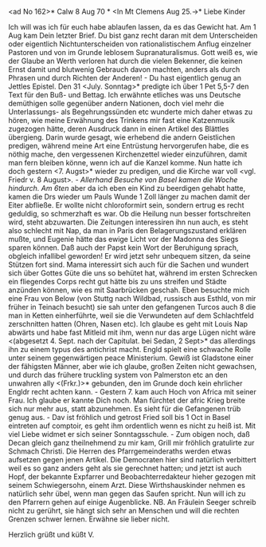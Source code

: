 <ad No 162>* Calw 8 Aug 70 <Montag>*
 <In Mt Clemens Aug 25.->*
Liebe Kinder

Ich will was ich für euch habe ablaufen lassen, da es das Gewicht hat. Am 1 Aug kam Dein letzter Brief. Du bist ganz recht daran mit dem Unterscheiden oder eigentlich Nichtunterscheiden von rationalistischem Anflug einzelner Pastoren und von im Grunde leblosem Supranaturalismus. Gott weiß es, wie der Glaube an Werth verloren hat durch die vielen Bekenner, die keinen Ernst damit und blutwenig Gebrauch davon machten, anders als durch Phrasen und durch Richten der Anderen! - Du hast eigentlich genug an Jettles Epistel. Den 31 <July. Sonntag>* predigte ich über 1 Pet 5,5-7 den Text für den Buß- und Bettag. Ich erwähnte etliches was uns Deutsche demüthigen solle gegenüber andern Nationen, doch viel mehr die Unterlassungs- als Begehrungssünden etc wunderte mich daher etwas zu hören, wie meine Erwähnung des Trinkens mir fast eine Katzenmusik zugezogen hätte, deren Ausdruck dann in einen Artikel des Blättles übergieng. Darin wurde gesagt, wie erhebend die andern Geistlichen predigen, während meine Art eine Entrüstung hervorgerufen habe, die es nöthig mache, den vergessenen Kirchenzettel wieder einzuführen, damit man fern bleiben könne, wenn ich auf die Kanzel komme. Nun hatte ich doch gestern <7. Augst>* wieder zu predigen, und die Kirche war voll <vgl. Friedr v. 8 August>*. - Allerhand Besuche von Basel kamen die Woche hindurch. Am 6ten <Samstg>* aber da ich eben ein Kind zu beerdigen gehabt hatte, kamen die Drs wieder um Pauls Wunde 1 Zoll länger zu machen damit der Eiter abfließe. Er wollte nicht chloroformirt sein, sondern ertrug es recht geduldig, so schmerzhaft es war. Ob die Heilung nun besser fortschreiten wird, steht abzuwarten. Die Zeitungen interessiren ihn nun auch, es steht also schlecht mit Nap, da man in Paris den Belagerungszustand erklären mußte, und Eugenie hätte das ewige Licht vor der Madonna des Siegs sparen können. Daß auch der Papst kein Wort der Beruhigung sprach, obgleich infallibel geworden! Er wird jetzt sehr unbequem sitzen, da seine Stützen fort sind. Mama interessirt sich auch für die Sachen und wundert sich über Gottes Güte die uns so behütet hat, während im ersten Schrecken ein fliegendes Corps recht gut hätte bis zu uns streifen und Städte anzünden können, wie es mit Saarbrücken geschah. Eben besuchte mich eine Frau von Below (von Stuttg nach Wildbad, russisch aus Esthld, von mir früher in Teinach besucht) sie sah unter den gefangenen Turcos auch 8 die man in Ketten einherführte, weil sie die Verwundeten auf dem Schlachtfeld zerschnitten hatten (Ohren, Nasen etc). Ich glaube es geht mit Louis Nap abwärts und habe fast Mitleid mit ihm, wenn nur das arge Lügen nicht wäre <(abgesetzt 4. Sept. nach der Capitulat. bei Sedan, 2 Sept>* das allerdings ihn zu einem typus des antichrist macht. Engld spielt eine schwache Rolle unter seinem gegenwärtigen peace Ministerium. Gewiß ist Gladstone einer der fähigsten Männer, aber wie ich glaube, großen Zeiten nicht gewachsen, und durch das frühere truckling system von Palmerston etc an den unwahren ally <(Frkr.)>* gebunden, den im Grunde doch kein ehrlicher Engldr recht achten kann. - Gestern 7. kam auch Hoch von Africa mit seiner Frau. Ich glaube er kannte Dich noch. Man fürchtet der afric Krieg breite sich nur mehr aus, statt abzunehmen. Es sieht für die Gefangenen trüb genug aus. - Dav ist fröhlich und getrost Fried soll bis 1 Oct in Basel eintreten auf comptoir, es geht ihm ordentlich wenn es nicht zu heiß ist. Mit viel Liebe widmet er sich seiner Sonntagsschule. - Zum obigen noch, daß Decan gleich ganz theilnehmend zu mir kam, Grill mir fröhlich gratulirte zur Schmach Christi. Die Herren des Pfarrgemeinderaths werden etwas aufsetzen gegen jenen Artikel. Die Democraten hier sind natürlich verbittert weil es so ganz anders geht als sie gerechnet hatten; und jetzt ist auch Hopf, der bekannte Expfarrer und Beobachterredakteur hieher gezogen mit seinem Schwiegersohn, einem Arzt. Diese Wirthshauskinder nehmen es natürlich sehr übel, wenn man gegen das Saufen spricht. Nun will ich zu den Pfarrern gehen auf einige Augenblicke. NB. An Fräulein Seeger schreib nicht zu gerührt, sie hängt sich sehr an Menschen und will die rechten Grenzen schwer lernen. Erwähne sie lieber nicht.

 Herzlich grüßt und küßt
 V.
